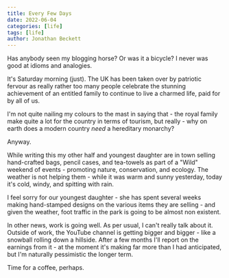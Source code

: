```yaml
---
title: Every Few Days
date: 2022-06-04
categories: [life]
tags: [life]
author: Jonathan Beckett
---
```


Has anybody seen my blogging horse? Or was it a bicycle? I never was good at idioms and analogies.

It's Saturday morning (just). The UK has been taken over by patriotic fervour as really rather too many people celebrate the stunning achievement of an entitled family to continue to live a charmed life, paid for by all of us.

I'm not quite nailing my colours to the mast in saying that - the royal family make quite a lot for the country in terms of tourism, but really - why on earth does a modern country *need* a hereditary monarchy?

Anyway.

While writing this my other half and youngest daughter are in town selling hand-crafted bags, pencil cases, and tea-towels as part of a "Wild" weekend of events - promoting nature, conservation, and ecology. The weather is not helping them - while it was warm and sunny yesterday, today it's cold, windy, and spitting with rain.

I feel sorry for our youngest daughter - she has spent several weeks making hand-stamped designs on the various items they are selling - and given the weather, foot traffic in the park is going to be almost non existent.

In other news, work is going well. As per usual, I can't really talk about it. Outside of work, the YouTube channel is getting bigger and bigger - like a snowball rolling down a hillside. After a few months I'll report on the earnings from it - at the moment it's making far more than I had anticipated, but I'm naturally pessimistic the longer term.

Time for a coffee, perhaps.